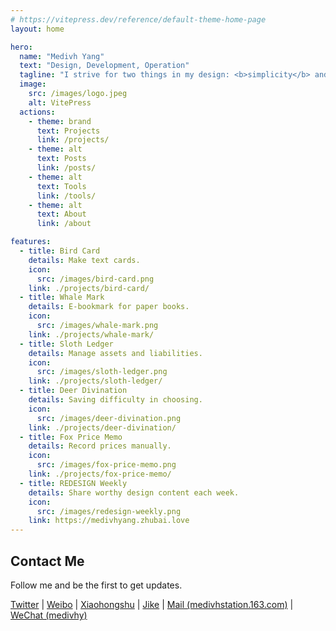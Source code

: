 ```yaml
---
# https://vitepress.dev/reference/default-theme-home-page
layout: home

hero:
  name: "Medivh Yang"
  text: "Design, Development, Operation"
  tagline: "I strive for two things in my design: <b>simplicity</b> and <b>clarity</b>. Great design comes from these two things."
  image:
    src: /images/logo.jpeg
    alt: VitePress
  actions:
    - theme: brand
      text: Projects
      link: /projects/
    - theme: alt
      text: Posts
      link: /posts/
    - theme: alt
      text: Tools
      link: /tools/
    - theme: alt
      text: About
      link: /about

features:
  - title: Bird Card
    details: Make text cards.
    icon:
      src: /images/bird-card.png
    link: ./projects/bird-card/
  - title: Whale Mark
    details: E-bookmark for paper books.
    icon:
      src: /images/whale-mark.png
    link: ./projects/whale-mark/
  - title: Sloth Ledger
    details: Manage assets and liabilities.
    icon:
      src: /images/sloth-ledger.png
    link: ./projects/sloth-ledger/
  - title: Deer Divination
    details: Saving difficulty in choosing.
    icon:
      src: /images/deer-divination.png
    link: ./projects/deer-divination/
  - title: Fox Price Memo
    details: Record prices manually.
    icon:
      src: /images/fox-price-memo.png
    link: ./projects/fox-price-memo/
  - title: REDESIGN Weekly
    details: Share worthy design content each week.
    icon:
      src: /images/redesign-weekly.png
    link: https://medivhyang.zhubai.love
---
```


## Contact Me

Follow me and be the first to get updates.

[Twitter](https://twitter.com/medivhyang)
| [Weibo](https://weibo.com/medivhyang)
| [Xiaohongshu](https://www.xiaohongshu.com/user/profile/5814865a50c4b4285fa57160)
| [Jike](https://okjk.co/5zTJcS)
| [Mail (medivhstation.163.com)](mailto:medivhstation.163.com)
| <a href='javascript:void(0); navigator.clipboard.writeText("medivhy"); alert("Copy Success.");'>WeChat (medivhy)</a>

<script language="javascript">
function copyToClipBoard(msg){
  window.clipboardData.setData("Text", msg);
  alert("Copy Success.");
}
</script>